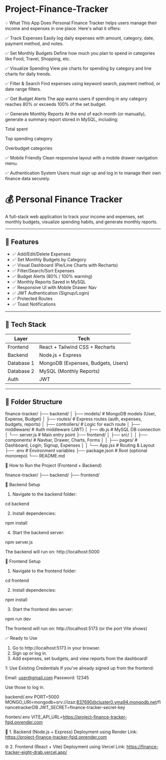 # Project-Finance-Tracker

💡 What This App Does
Personal Finance Tracker helps users manage their income and expenses in one place. Here's what it offers:

✅ Track Expenses
Easily log daily expenses with amount, category, date, payment method, and notes.

✅ Set Monthly Budgets
Define how much you plan to spend in categories like Food, Travel, Shopping, etc.

✅ Visualize Spending
View pie charts for spending by category and line charts for daily trends.

✅ Filter & Search
Find expenses using keyword search, payment method, or date range filters.

✅ Get Budget Alerts
The app warns users if spending in any category reaches 80% or exceeds 100% of the set budget.

✅ Generate Monthly Reports
At the end of each month (or manually), generate a summary report stored in MySQL, including:

Total spent

Top spending category

Overbudget categories

✅ Mobile Friendly
Clean responsive layout with a mobile drawer navigation menu.

✅ Authentication System
Users must sign up and log in to manage their own finance data securely.


# 💰 Personal Finance Tracker

A full-stack web application to track your income and expenses, set monthly budgets, visualize spending habits, and generate monthly reports.

---

## 🚀 Features

- ✅ Add/Edit/Delete Expenses
- ✅ Set Monthly Budgets by Category
- ✅ Visual Dashboard (Pie/Line Charts with Recharts)
- ✅ Filter/Search/Sort Expenses
- ✅ Budget Alerts (80% / 100% warning)
- ✅ Monthly Reports Saved in MySQL
- ✅ Responsive UI with Mobile Drawer Nav
- ✅ JWT Authentication (Signup/Login)
- ✅ Protected Routes
- ✅ Toast Notifications

---

## 🧱 Tech Stack

| Layer      | Tech                            |
|------------|----------------------------------|
| Frontend   | React + Tailwind CSS + Recharts |
| Backend    | Node.js + Express               |
| Database 1 | MongoDB (Expenses, Budgets, Users) |
| Database 2 | MySQL (Monthly Reports)         |
| Auth       | JWT                             |

---

## 📁 Folder Structure

finance-tracker/
├── backend/
│ ├── models/ # MongoDB models (User, Expense, Budget)
│ ├── routes/ # Express routes (auth, expenses, budgets, reports)
│ ├── controllers/ # Logic for each route
│ ├── middleware/ # Auth middleware (JWT)
│ ├── db.js # MySQL DB connection
│ └── server.js # Main entry point
├── frontend/
│ ├── src/
│ │ ├── components/ # Navbar, Drawer, Charts, Forms
│ │ ├── pages/ # Dashboard, Login, Signup, Expenses
│ │ └── App.jsx # Routing & Layout
├── .env # Environment variables
├── package.json # Root (optional monorepo)
└── README.md

🚀 How to Run the Project (Frontend + Backend)

finance-tracker/
├── backend/
├── frontend/

🔧 Backend Setup
1. Navigate to the backend folder:

cd backend

2. Install dependencies:

npm install

4. Start the backend server:

npm server.js

The backend will run on: http://localhost:5000


🎨 Frontend Setup
1. Navigate to the frontend folder:

cd frontend

2. Install dependencies:

npm install

3. Start the frontend dev server:

npm run dev

The frontend will run on: http://localhost:5173 (or the port Vite shows)

✅ Ready to Use
1. Go to http://localhost:5173 in your browser.
2. Sign up or log in.
3. Add expenses, set budgets, and view reports from the dashboard!


1: Use Existing Credentials
If you've already signed up from the frontend:

Email: user@gmail.com
Password: 12345

Use those to log in.

backend/.env
PORT=5000
MONGO_URI=mongodb+srv://izaz:837690@cluster0.yma94.mongodb.net/financetrackerDB
JWT_SECRET=finance-tracker-secret-key

fronten/.env
VITE_API_URL=https://project-finance-tracker-fgid.onrender.com

🚀 1. Backend (Node.js + Express) Deployment using Render
 Link: https://project-finance-tracker-fgid.onrender.com

 🌐 2. Frontend (React + Vite) Deployment using Vercel
 Link: https://finance-tracker-eight-drab.vercel.app/
